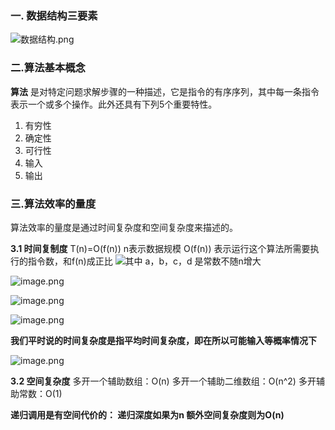 ### 一. 数据结构三要素
![数据结构.png](https://upload-images.jianshu.io/upload_images/12637001-ffa4ec0b29479f84.png?imageMogr2/auto-orient/strip%7CimageView2/2/w/1240)

### 二.算法基本概念
**算法** 是对特定问题求解步骤的一种描述，它是指令的有序序列，其中每一条指令表示一个或多个操作。此外还具有下列5个重要特性。
1. 有穷性
2. 确定性
3. 可行性
4. 输入
5. 输出

### 三.算法效率的量度
算法效率的量度是通过时间复杂度和空间复杂度来描述的。

**3.1 时间复制度**
  T(n)=O(f(n))  n表示数据规模   O(f(n)) 表示运行这个算法所需要执行的指令数，和f(n)成正比
![其中 a，b，c，d 是常数不随n增大](https://upload-images.jianshu.io/upload_images/12637001-4b8a42d3d817a97b.png?imageMogr2/auto-orient/strip%7CimageView2/2/w/1240)

![image.png](https://upload-images.jianshu.io/upload_images/12637001-1eb2c3776a6456df.png?imageMogr2/auto-orient/strip%7CimageView2/2/w/1240)

![image.png](https://upload-images.jianshu.io/upload_images/12637001-13943e5eb632aee5.png?imageMogr2/auto-orient/strip%7CimageView2/2/w/1240)

![image.png](https://upload-images.jianshu.io/upload_images/12637001-72120fbaf222325f.png?imageMogr2/auto-orient/strip%7CimageView2/2/w/1240)

**我们平时说的时间复杂度是指平均时间复杂度，即在所以可能输入等概率情况下**

![image.png](https://upload-images.jianshu.io/upload_images/12637001-54ad4d074c2647d5.png?imageMogr2/auto-orient/strip%7CimageView2/2/w/1240)


**3.2 空间复杂度**
多开一个辅助数组：O(n)
多开一个辅助二维数组：O(n^2)
多开辅助常数：O(1)

**递归调用是有空间代价的：
递归深度如果为n 额外空间复杂度则为O(n)**
